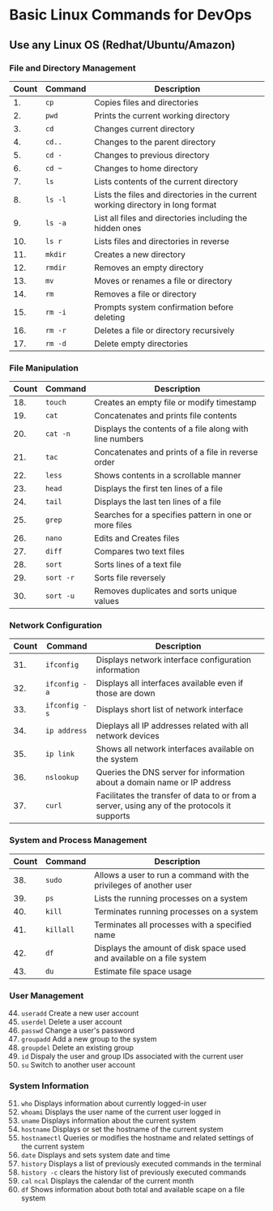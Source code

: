 # Basic Linux Commands for DevOps

## Use any Linux OS (Redhat/Ubuntu/Amazon)

### File and Directory Management

| Count | Command | Description |
|-------|---------|-------------|
| 1. | `cp` | Copies files and directories |
| 2. | `pwd` | Prints the current working directory |
| 3. | `cd` | Changes current directory |
| 4. |`cd..` | Changes to the parent directory |
| 5. | `cd -` | Changes to previous directory |
| 6. | `cd ~` | Changes to home directory |
| 7. | `ls` | Lists contents of the current directory |
| 8. | `ls -l` | Lists the files and directories in the current working directory in long format |
| 9. | `ls -a` | List all files and directories including the hidden ones |
| 10. | `ls r` | Lists files and directories in reverse |
| 11. | `mkdir` | Creates a new directory |
| 12. | `rmdir` | Removes an empty directory |
| 13. | `mv` | Moves or renames a file or directory |
| 14. | `rm ` | Removes a file or directory |
| 15. | `rm -i` | Prompts system confirmation before deleting |
| 16. | `rm -r` | Deletes a file or directory recursively |
| 17. | `rm -d` | Delete empty directories |
    
### File Manipulation

| Count | Command | Description |
|-------|---------|-------------|
| 18. | `touch` | Creates an empty file or modify timestamp |
| 19. | `cat` | Concatenates and prints file contents |
| 20. | `cat -n` | Displays the contents of a file along with line numbers |
| 21. | `tac` | Concatenates and prints of a file in reverse order |
| 22. | `less` | Shows contents in a scrollable manner |
| 23. | `head` | Displays the first ten lines of a file |
| 24. | `tail` | Displays the last ten lines of a file |
| 25. | `grep` | Searches for a specifies pattern in one or more files |
| 26. | `nano` | Edits and Creates files |
| 27. | `diff` | Compares two text files |
| 28. | `sort` | Sorts lines of a text file |
| 29. | `sort -r` | Sorts file reversely |
| 30. | `sort -u` | Removes duplicates and sorts unique values |

### Network Configuration

| Count | Command | Description |
|-------|---------|-------------|
| 31. | `ifconfig` | Displays network interface configuration information | 
| 32. |  `ifconfig -a` | Displays all interfaces available even if those are down |
| 33. | `ifconfig -s` | Displays short list of network interface |
| 34. | `ip address` | Dieplays all IP addresses related with all network devices |
| 35. | `ip link` | Shows all network interfaces available on the system |
| 36. | `nslookup` | Queries the DNS server for information about a domain name or IP address |
| 37. | `curl` | Facilitates the transfer of data to or from a server, using any of the protocols it supports |


### System and Process Management

| Count | Command | Description |
|-------|---------|-------------|
| 38. | `sudo` | Allows a user to run a command with the privileges of another user | 
| 39. | `ps` | Lists the running processes on a system |
| 40. | `kill` | Terminates running processes on a system |
| 41. | `killall` | Terminates all processes with a specified name |
| 42. | `df` | Displays the amount of disk space used and available on a file system |
| 43. | `du` | Estimate file space usage |

### User Management

44. `useradd` Create a new user account
45. `userdel` Delete a user account
46. `passwd` Change a user's password
47. `groupadd` Add a new group to the system
48. `groupdel` Delete an existing group
49. `id` Dispaly the user and group IDs associated with the current user
50. `su` Switch to another user account

### System Information

51. `who` Displays information about currently logged-in user
52. `whoami` Displays the user name of the current user logged in
53. `uname` Displays information about the current system
54. `hostname` Displays or set the hostname of the current system
55. `hostnamectl` Queries or modifies the hostname and related settings of the current system
56. `date` Displays and sets system date and time
57. `history` Displays a list of previously executed commands in the terminal
58. `history -c` clears the history list of previously executed commands
59. `cal` `ncal` Displays the calendar of the current month
60. `df` Shows information about both total and available scape on a file system  
